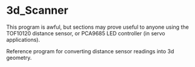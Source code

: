 # 3d_Scanner

This program is awful, but sections may prove useful to anyone using the TOF10120 distance sensor, or PCA9685 LED controller (in servo applications).

Reference program for converting distance sensor readings into 3d geometry.

